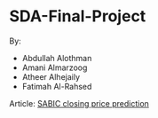 # SDA-Final-Project
By: 
- Abdullah Alothman
- Amani Almarzoog
- Atheer Alhejaily
- Fatimah Al-Rahsed

Article:
[SABIC closing price prediction](https://atheera.medium.com/sabic-closing-price-prediction-252c12332a6)
